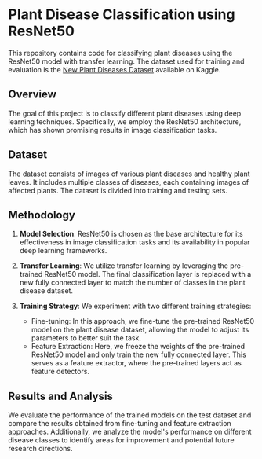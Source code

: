 # Plant Disease Classification using ResNet50

This repository contains code for classifying plant diseases using the ResNet50 model with transfer learning. The dataset used for training and evaluation is the [New Plant Diseases Dataset](https://www.kaggle.com/datasets/vipoooool/new-plant-diseases-dataset) available on Kaggle.

## Overview

The goal of this project is to classify different plant diseases using deep learning techniques. Specifically, we employ the ResNet50 architecture, which has shown promising results in image classification tasks.

## Dataset

The dataset consists of images of various plant diseases and healthy plant leaves. It includes multiple classes of diseases, each containing images of affected plants. The dataset is divided into training and testing sets.

## Methodology

1. **Model Selection**: ResNet50 is chosen as the base architecture for its effectiveness in image classification tasks and its availability in popular deep learning frameworks.

2. **Transfer Learning**: We utilize transfer learning by leveraging the pre-trained ResNet50 model. The final classification layer is replaced with a new fully connected layer to match the number of classes in the plant disease dataset.

3. **Training Strategy**: We experiment with two different training strategies:
   - Fine-tuning: In this approach, we fine-tune the pre-trained ResNet50 model on the plant disease dataset, allowing the model to adjust its parameters to better suit the task.
   - Feature Extraction: Here, we freeze the weights of the pre-trained ResNet50 model and only train the new fully connected layer. This serves as a feature extractor, where the pre-trained layers act as feature detectors.

## Results and Analysis

We evaluate the performance of the trained models on the test dataset and compare the results obtained from fine-tuning and feature extraction approaches. Additionally, we analyze the model's performance on different disease classes to identify areas for improvement and potential future research directions.

